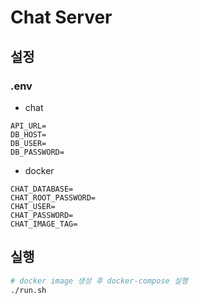 # Chat Server
## 설정
### .env
- chat
```
API_URL=
DB_HOST=
DB_USER=
DB_PASSWORD=
```
- docker
```
CHAT_DATABASE=
CHAT_ROOT_PASSWORD=
CHAT_USER=
CHAT_PASSWORD=
CHAT_IMAGE_TAG=
```
## 실행
```bash
# docker image 생성 후 docker-compose 실행
./run.sh
```